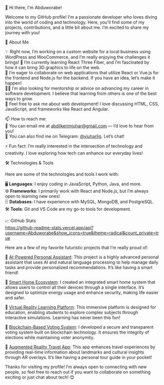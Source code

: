 👋 Hi there, I'm Abduworabe!

Welcome to my GitHub profile! I'm a passionate developer who loves diving into the world of coding and technology. Here, you'll find some of my projects, contributions, and a little bit about me. I’m excited to share my journey with you!

🚀 About Me

✨ Right now, I’m working on a custom website for a local business using WordPress and WooCommerce, and I’m really enjoying the challenges it brings!
🌱 I’m currently learning React Three Fiber, and I’m fascinated by how it can bring 3D graphics to life on the web.  
🤝 I’m eager to collaborate on web applications that utilize React or Vue.js for the frontend and Node.js for the backend. If you have an idea, let’s make it happen!  
🧑‍🏫 I’m also looking for mentorship or advice on advancing my career in software development. I believe that learning from others is one of the best ways to grow.  
💬 Feel free to ask me about web development! I love discussing HTML, CSS, JavaScript, and frameworks like React and Angular.

📫 How to reach me:  
📧 You can email me at [abdilkerimjuhar@gmail.com](mailto:abdilkerimjuhar@gmail.com) — I’d love to hear from you!  
💬 You can also find me on Telegram: [@yjuharlig](https://t.me/yjuharlig). Let’s chat!

⚡ Fun fact: I’m really interested in the intersection of technology and creativity. I love exploring how tech can enhance our everyday lives!

🛠️ Technologies & Tools

Here are some of the technologies and tools I work with:

🖥️ **Languages**: I enjoy coding in JavaScript, Python, Java, and more.  
⚙️ **Frameworks**: I primarily work with React and Node.js, but I’m always open to learning new ones!  
🗄️ **Databases**: I have experience with MySQL, MongoDB, and PostgreSQL.  
🛠️ **Tools**: Git and VS Code are my go-to tools for development.

📈 GitHub Stats  
     https://github-readme-stats.vercel.app/api?username=Abduworabe&show_icons=true&theme=radical&count_private=true

Here are a few of my favorite futuristic projects that I’m really proud of:

🔹 [AI-Powered Personal Assistant](https://github.com/Abduworabe/ai-personal-assistant): This project is a highly advanced personal assistant that uses AI and natural language processing to help manage daily tasks and provide personalized recommendations. It’s like having a smart friend!

🔹 [Smart Home Ecosystem](https://github.com/Abduworabe/smart-home-ecosystem): I created an integrated smart home system that allows users to control all their devices through a single interface. It’s designed to optimize energy usage and enhance security, making life easier and safer.

🔹 [Virtual Reality Learning Platform](https://github.com/Abduworabe/vr-learning-platform): This immersive platform is designed for education, enabling students to explore complex subjects through interactive simulations. Learning has never been this fun!

🔹 [Blockchain-Based Voting System](https://github.com/Abduworabe/blockchain-voting): I developed a secure and transparent voting system built on blockchain technology. It ensures the integrity of elections while maintaining voter anonymity.

🔹 [Augmented Reality Travel App](https://github.com/Abduworabe/ar-travel-app): This app enhances travel experiences by providing real-time information about landmarks and cultural insights through AR overlays. It’s like having a personal tour guide in your pocket!

Thanks for visiting my profile! I’m always open to connecting with new people, so feel free to reach out if you want to collaborate on something exciting or just chat about tech! 😊
